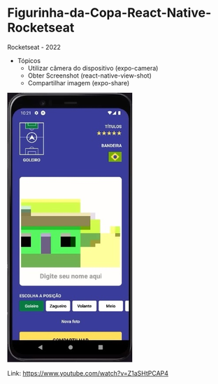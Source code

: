# Figurinha-da-Copa-React-Native-Rocketseat

Rocketseat - 2022

- Tópicos
  - Utilizar câmera do dispositivo (expo-camera)
  - Obter Screenshot (react-native-view-shot)
  - Compartilhar imagem (expo-share)
  
  
<img src="figurinha da copa.jpg">
  
Link: https://www.youtube.com/watch?v=Z1aSHtPCAP4
